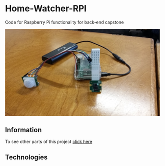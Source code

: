 # Home-Watcher-RPI
Code for Raspberry Pi functionality for back-end capstone

![Alt text](/my_rpi2.jpg?raw=true "Optional Title")

## Information

To see other parts of this project [click here](https://github.com/Wisbell/Home-Watcher)

## Technologies
